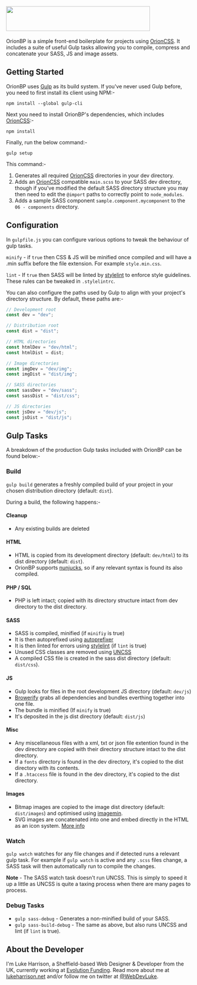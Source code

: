 <h1>
	 <img height="67" width="391" src="https://cdn.rawgit.com/WebDevLuke/Orion-Framework/master/misc/orion-logo.svg">
</h1>

OrionBP is a simple front-end boilerplate for projects using [OrionCSS](https://github.com/WebDevLuke/OrionCSS). It includes a suite of useful Gulp tasks allowing you to compile, compress and concatenate your SASS, JS and image assets.

## Getting Started
OrionBP uses [Gulp](http://gulpjs.com/) as its build system. If you've never used Gulp before, you need to first install its client using NPM:-

```
npm install --global gulp-cli
``` 

Next you need to install OrionBP's dependencies, which includes [OrionCSS](https://github.com/WebDevLuke/OrionCSS):-

```
npm install
```

Finally, run the below command:-

```
gulp setup
```

This command:-

1. Generates all required [OrionCSS](https://github.com/WebDevLuke/OrionCSS) directories in your dev directory.
2. Adds an [OrionCSS](https://github.com/WebDevLuke/OrionCSS) compatible `main.scss` to your SASS dev directory, though if you've modified the default SASS directory structure you may then need to edit the `@import` paths to correctly point to `node_modules`.
3. Adds a sample SASS component `sample.component.mycomponent` to the `06 - components` directory.

## Configuration

In `gulpfile.js` you can configure various options to tweak the behaviour of gulp tasks.

`minify` - if `true` then CSS & JS will be minified once compiled and will have a .min suffix before the file extension. For example `style.min.css`.

`lint` - If `true` then SASS will be linted by [stylelint](https://github.com/stylelint/stylelint) to enforce style guidelines. These rules can be tweaked in `.stylelintrc`.

You can also configure the paths used by Gulp to align with your project's directory structure. By default, these paths are:-

```js
// Development root
const dev = "dev";

// Distribution root
const dist = "dist";

// HTML directories
const htmlDev = "dev/html";
const htmlDist = dist;

// Image directories
const imgDev = "dev/img";
const imgDist = "dist/img";

// SASS directories
const sassDev = "dev/sass";
const sassDist = "dist/css";

// JS directories
const jsDev = "dev/js";
const jsDist = "dist/js";
```

## Gulp Tasks

A breakdown of the production Gulp tasks included with OrionBP can be found below:-

### Build

`gulp build` generates a freshly compiled build of your project in your chosen distribution directory (default: `dist`).

During a build, the following happens:-

#### Cleanup
- Any existing builds are deleted

#### HTML
- HTML is copied from its development directory (default: `dev/html`) to its dist directory (default: `dist`).
- OrionBP supports [nunjucks](https://mozilla.github.io/nunjucks/), so if any relevant syntax is found its also compiled.

#### PHP / SQL
- PHP is left intact; copied with its directory structure intact from dev directory to the dist directory.

#### SASS
- SASS is compiled, minified (if `minifiy` is true)
- It is then autoprefixed using [autoprefixer](https://github.com/postcss/autoprefixer)
- It is then linted for errors using [stylelint](https://github.com/stylelint/stylelint) (if `lint` is true)
- Unused CSS classes are removed using [UNCSS](https://github.com/giakki/uncss)
- A compiled CSS file is created in the sass dist directory (default: `dist/css`).

#### JS
- Gulp looks for files in the root development JS directory (default: `dev/js`)
- [Browerify](http://browserify.org/) grabs all dependencies and bundles everthing together into one file.
- The bundle is minified (If `minify` is true)
- It's deposited in the js dist directory (default: `dist/js`)

#### Misc
- Any miscellaneous files with a xml, txt or json file extention found in the dev directory are copied with their directory structure intact to the dist directory.
- If a `fonts` directory is found in the dev directory, it's copied to the dist directory with its contents.
- If a `.htaccess` file is found in the dev directory, it's copied to the dist directory.

#### Images
- Bitmap images are copied to the image dist directory (default: `dist/images`) and optimised using [imagemin](https://github.com/imagemin/imagemin).
- SVG images are concatenated into one and embed directly in the HTML as an icon system. [More info](https://css-tricks.com/svg-sprites-use-better-icon-fonts/)

### Watch

`gulp watch` watches for any file changes and if detected runs a relevant gulp task. For example if `gulp watch` is active and any `.scss` files change, a SASS task will then automatically run to compile the changes.

**Note** - The SASS watch task doesn't run UNCSS. This is simply to speed it up a little as UNCSS is quite a taxing process when there are many pages to process.

### Debug Tasks

- `gulp sass-debug` - Generates a non-minified build of your SASS.
- `gulp sass-build-debug` - The same as above, but also runs UNCSS and lint (if `lint` is true).

## About the Developer
I'm Luke Harrison, a Sheffield-based Web Designer &amp; Developer from the UK, currently working at [Evolution Funding](https://github.com/EvolutionFunding). Read more about me at [lukeharrison.net](http://www.lukeharrison.net) and/or follow me on twitter at [@WebDevLuke](https://twitter.com/WebDevLuke).

